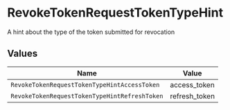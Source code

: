 # RevokeTokenRequestTokenTypeHint

A hint about the type of the token submitted for revocation


## Values

| Name                                          | Value                                         |
| --------------------------------------------- | --------------------------------------------- |
| `RevokeTokenRequestTokenTypeHintAccessToken`  | access_token                                  |
| `RevokeTokenRequestTokenTypeHintRefreshToken` | refresh_token                                 |